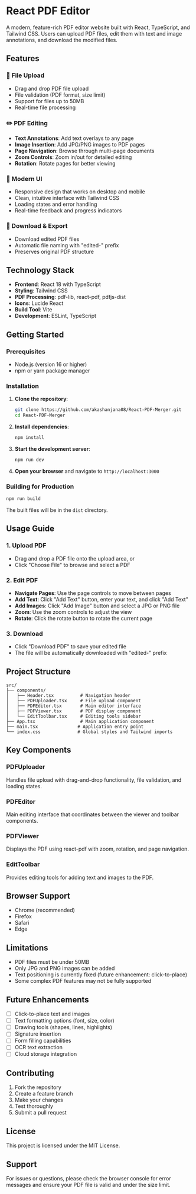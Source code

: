# React PDF Editor

A modern, feature-rich PDF editor website built with React, TypeScript, and Tailwind CSS. Users can upload PDF files, edit them with text and image annotations, and download the modified files.

## Features

### 📁 File Upload
- Drag and drop PDF file upload
- File validation (PDF format, size limit)
- Support for files up to 50MB
- Real-time file processing

### ✏️ PDF Editing
- **Text Annotations**: Add text overlays to any page
- **Image Insertion**: Add JPG/PNG images to PDF pages
- **Page Navigation**: Browse through multi-page documents
- **Zoom Controls**: Zoom in/out for detailed editing
- **Rotation**: Rotate pages for better viewing

### 📱 Modern UI
- Responsive design that works on desktop and mobile
- Clean, intuitive interface with Tailwind CSS
- Loading states and error handling
- Real-time feedback and progress indicators

### 💾 Download & Export
- Download edited PDF files
- Automatic file naming with "edited-" prefix
- Preserves original PDF structure

## Technology Stack

- **Frontend**: React 18 with TypeScript
- **Styling**: Tailwind CSS
- **PDF Processing**: pdf-lib, react-pdf, pdfjs-dist
- **Icons**: Lucide React
- **Build Tool**: Vite
- **Development**: ESLint, TypeScript

## Getting Started

### Prerequisites

- Node.js (version 16 or higher)
- npm or yarn package manager

### Installation

1. **Clone the repository**:
   ```bash
   git clone https://github.com/akashanjana08/React-PDF-Merger.git
   cd React-PDF-Merger
   ```

2. **Install dependencies**:
   ```bash
   npm install
   ```

3. **Start the development server**:
   ```bash
   npm run dev
   ```

4. **Open your browser** and navigate to `http://localhost:3000`

### Building for Production

```bash
npm run build
```

The built files will be in the `dist` directory.

## Usage Guide

### 1. Upload PDF
- Drag and drop a PDF file onto the upload area, or
- Click "Choose File" to browse and select a PDF

### 2. Edit PDF
- **Navigate Pages**: Use the page controls to move between pages
- **Add Text**: Click "Add Text" button, enter your text, and click "Add Text"
- **Add Images**: Click "Add Image" button and select a JPG or PNG file
- **Zoom**: Use the zoom controls to adjust the view
- **Rotate**: Click the rotate button to rotate the current page

### 3. Download
- Click "Download PDF" to save your edited file
- The file will be automatically downloaded with "edited-" prefix

## Project Structure

```
src/
├── components/
│   ├── Header.tsx          # Navigation header
│   ├── PDFUploader.tsx     # File upload component
│   ├── PDFEditor.tsx       # Main editor interface
│   ├── PDFViewer.tsx       # PDF display component
│   └── EditToolbar.tsx     # Editing tools sidebar
├── App.tsx                 # Main application component
├── main.tsx               # Application entry point
└── index.css              # Global styles and Tailwind imports
```

## Key Components

### PDFUploader
Handles file upload with drag-and-drop functionality, file validation, and loading states.

### PDFEditor
Main editing interface that coordinates between the viewer and toolbar components.

### PDFViewer
Displays the PDF using react-pdf with zoom, rotation, and page navigation.

### EditToolbar
Provides editing tools for adding text and images to the PDF.

## Browser Support

- Chrome (recommended)
- Firefox
- Safari
- Edge

## Limitations

- PDF files must be under 50MB
- Only JPG and PNG images can be added
- Text positioning is currently fixed (future enhancement: click-to-place)
- Some complex PDF features may not be fully supported

## Future Enhancements

- [ ] Click-to-place text and images
- [ ] Text formatting options (font, size, color)
- [ ] Drawing tools (shapes, lines, highlights)
- [ ] Signature insertion
- [ ] Form filling capabilities
- [ ] OCR text extraction
- [ ] Cloud storage integration

## Contributing

1. Fork the repository
2. Create a feature branch
3. Make your changes
4. Test thoroughly
5. Submit a pull request

## License

This project is licensed under the MIT License.

## Support

For issues or questions, please check the browser console for error messages and ensure your PDF file is valid and under the size limit.